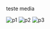teste media 

![p1](https://github.com/LuccasAllmeida/page_aside/assets/102439715/9e3d20ab-1251-458a-beb7-74d8b016a859)
![p2](https://github.com/LuccasAllmeida/page_aside/assets/102439715/71d91f56-b9aa-4945-b20c-5102eac6fa09)
![p3](https://github.com/LuccasAllmeida/page_aside/assets/102439715/ea9a86cc-86f7-48cb-8741-49b7ebc7a019)